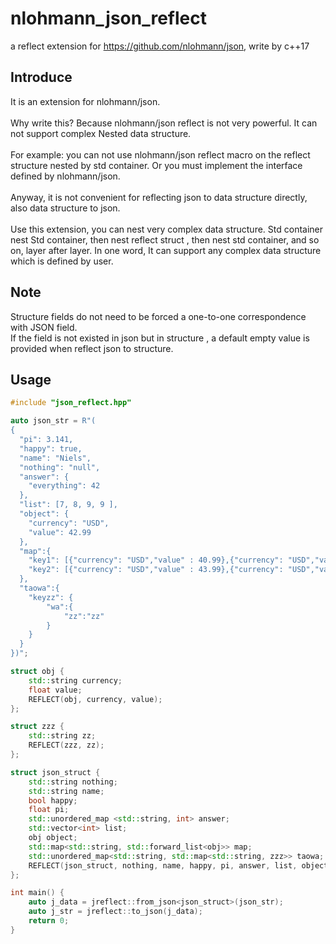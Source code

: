 # nlohmann_json_reflect
a reflect extension for https://github.com/nlohmann/json, write by c++17

## Introduce
It is an extension for nlohmann/json. 
<br/>
<br/>Why write this? Because nlohmann/json reflect is not very powerful. It can not support complex Nested data structure. 
<br/>
<br/>For example: you can not use nlohmann/json reflect macro on the reflect structure nested by std container. Or you must implement the interface defined by nlohmann/json.
<br/>
<br/>Anyway, it is not convenient for reflecting json to data structure directly, also data structure to json.
<br/>
<br/>Use this extension, you can nest very complex data structure. Std container nest Std container, then nest reflect struct , then nest std container, and so on, layer after layer. In one word, It can support any complex data structure which is defined by user.

## Note
Structure fields do not need to be forced a one-to-one correspondence with JSON field.
<br/>If the field is not existed in json but in structure , a default empty value is provided when reflect json to structure.

## Usage
```c++
#include "json_reflect.hpp"

auto json_str = R"(
{
  "pi": 3.141,
  "happy": true,
  "name": "Niels",
  "nothing": "null",
  "answer": {
    "everything": 42
  },
  "list": [7, 8, 9, 9 ],
  "object": {
    "currency": "USD",
    "value": 42.99
  },
  "map":{
    "key1": [{"currency": "USD","value" : 40.99},{"currency": "USD","value" : 41.99},{"currency": "USD","value" : 42.99}],
    "key2": [{"currency": "USD","value" : 43.99},{"currency": "USD","value" : 44.99},{"currency": "USD","value" : 45.99}]
  },
  "taowa":{
	"keyzz": {
		"wa":{
			"zz":"zz"
		}
	}
  }
})";

struct obj {
	std::string currency;
	float value;
	REFLECT(obj, currency, value);
};

struct zzz {
	std::string zz;
	REFLECT(zzz, zz);
};

struct json_struct {
	std::string nothing;
	std::string name;
	bool happy;
	float pi;
	std::unordered_map <std::string, int> answer;
	std::vector<int> list;
	obj object;
	std::map<std::string, std::forward_list<obj>> map;
	std::unordered_map<std::string, std::map<std::string, zzz>> taowa;
	REFLECT(json_struct, nothing, name, happy, pi, answer, list, object, map, taowa);
};

int main() {	
	auto j_data = jreflect::from_json<json_struct>(json_str);
	auto j_str = jreflect::to_json(j_data);
	return 0;
}
```

